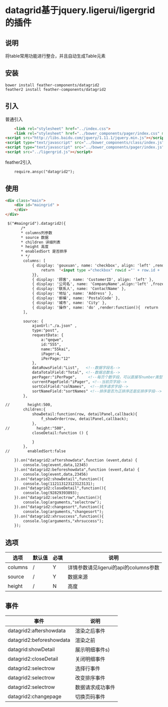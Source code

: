 # datagrid基于jquery.ligerui/ligergrid的插件

## 说明
将table常用功能进行整合，并且自动生成Table元素

## 安装
    bower install feather-components/datagrid2 
    feather2 install feather-components/datagrid2
    
## 引入
普通引入

```html
    <link rel="stylesheet" href="../index.css">
    <link rel="stylesheet" href="../bower_components/pager/index.css" media="screen" title="no title" charset="utf-8">
<script src="http://libs.baidu.com/jquery/1.11.1/jquery.min.js"></script>
<script type="text/javascript" src="../bower_components/class/index.js"></script>
<script type="text/javascript" src="../bower_components/pager/index.js"></script>
<script src="../ligergrid.js"></script>
```

feather2引入
```html
    require.ansyc("datagrid2");
```


## 使用
```html
<div class="main">
    <div id="maingrid" >
    </div>
</div>

 $("#maingrid").datagrid2({
       /*
       * columns列参数
       * source 数据
       * children 详细列表
       * height 高度
       * enabledSort 是否排序
       * */
        columns: [
            { display: 'gouxuan', name: 'checkbox', align: 'left' ,render:function(row){
                return  '<input type ="checkbox" rowid ="' + row.id + '">';
            }},
            { display: '顾客', name: 'CustomerID', align: 'left' },
            { display: '公司名', name: 'CompanyName',align:'left' ,frozen:false},
            { display: '联系人', name: 'ContactName' },
            { display: '地址', name: 'Address' },
            { display: '邮编', name: 'PostalCode' },
            { display: '城市', name: 'City' },
            { display: '操作', name: 'do' ,render:function(){  return  "<input type='text'/>"}}
        ],

        source: {
            ajaxUrl:"./a.json" ,
            type:"post",
            requestData: {
                a:"qeqwe",
                id:"555",
                name:"55kai",
                iPager:4,
                iPerPage:"12"
            },
            dataRowsField:"List",   <!--数据字段名-->
            dataTotalField:"Total", <!--数据总数名-->
            perPager:"iPerPage",     <!--每页个数字段，可以直接写number类型的如：10-->
            currentPageField:"iPager", <!--当前页字段-->
            sortColField:"colNames",  <!--排序请求字段-->
            sortNameField:"sortNames" <!--排序是否为正排序还是反排序字段-->
        },

//        height:500,
        children:{
            showDetail:function(row, detailPanel,callback){
                f_showOrder(row, detailPanel,callback);
            },
//            height:"500",
            closeDetail:function () {

            }
        },
//        enabledSort:false

    }).on("datagrid2:aftershowdata",function (event,data) {
        console.log(event,data,12345)
    }).on("datagrid2:beforeshowdata",function (event,data) {
        console.log(event,data,23456)
    }).on("datagrid2:showDetail",function(){
        console.log(112113123123123131);
    }).on("datagrid2:closeDetail",function(){
        console.log(92829393893);
    }).on("datagrid2:selectrow",function(){
        console.log(arguments,"selectrow");
    }).on("datagrid2:changesort",function(){
        console.log(arguments,"changesort");
    }).on("datagrid2:xhrsuccess",function(){
        console.log(arguments,"xhrsuccess");
    });

```

## 选项

| 选项 | 默认值 | 必填 | 说明 |
|----------|----------|----------|----------|
| columns | / | Y | 详情参数请见ligerui的api的columns参数|
| source | / | Y | 数据来源|
| height | /| N | 高度|

## 事件

| 事件 | 说明 |
|----------|----------|
| datagrid2:aftershowdata | 渲染之后事件 |
|datagrid2:beforeshowdata| 渲染之前 |
 datagrid:showDetail | 展示明细事件s)|
 datagrid2:closeDetail |关闭明细事件 |
 datagrid2:selectrow |选择行事件 |
 datagrid2:selectrow |改变排序事件 |
 datagrid2:selectrow |数据请求成功事件 |
 datagrid2:changepage |切换页码事件 |





